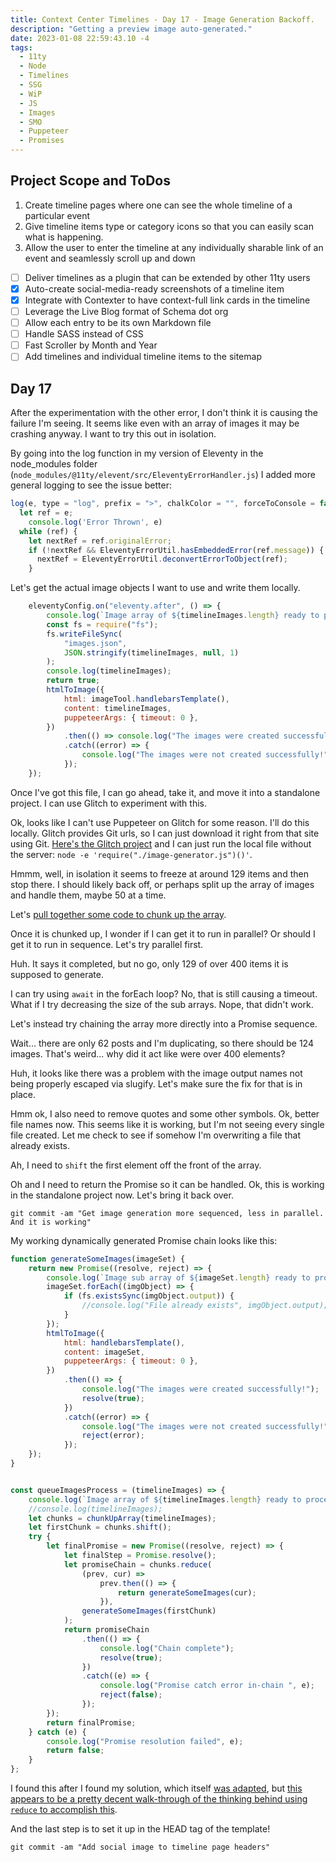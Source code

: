 ```yaml
---
title: Context Center Timelines - Day 17 - Image Generation Backoff.
description: "Getting a preview image auto-generated."
date: 2023-01-08 22:59:43.10 -4
tags:
  - 11ty
  - Node
  - Timelines
  - SSG
  - WiP
  - JS
  - Images
  - SMO
  - Puppeteer
  - Promises
---
```


## Project Scope and ToDos

1. Create timeline pages where one can see the whole timeline of a particular event
2. Give timeline items type or category icons so that you can easily scan what is happening.
3. Allow the user to enter the timeline at any individually sharable link of an event and seamlessly scroll up and down

- [ ] Deliver timelines as a plugin that can be extended by other 11ty users
- [x] Auto-create social-media-ready screenshots of a timeline item
- [x] Integrate with Contexter to have context-full link cards in the timeline
- [ ] Leverage the Live Blog format of Schema dot org
- [ ] Allow each entry to be its own Markdown file
- [ ] Handle SASS instead of CSS
- [ ] Fast Scroller by Month and Year
- [ ] Add timelines and individual timeline items to the sitemap

## Day 17

After the experimentation with the other error, I don't think it is causing the failure I'm seeing. It seems like even with an array of images it may be crashing anyway. I want to try this out in isolation.

By going into the log function in my version of Eleventy in the node_modules folder (`node_modules/@11ty/elevent/src/EleventyErrorHandler.js`) I added more general logging to see the issue better:

```js
log(e, type = "log", prefix = ">", chalkColor = "", forceToConsole = false) {
  let ref = e;
	console.log('Error Thrown', e)
  while (ref) {
    let nextRef = ref.originalError;
    if (!nextRef && EleventyErrorUtil.hasEmbeddedError(ref.message)) {
      nextRef = EleventyErrorUtil.deconvertErrorToObject(ref);
    }
```

Let's get the actual image objects I want to use and write them locally.

```js
	eleventyConfig.on("eleventy.after", () => {
		console.log(`Image array of ${timelineImages.length} ready to process`);
		const fs = require("fs");
		fs.writeFileSync(
			"images.json",
			JSON.stringify(timelineImages, null, 1)
		);
		console.log(timelineImages);
		return true;
		htmlToImage({
			html: imageTool.handlebarsTemplate(),
			content: timelineImages,
			puppeteerArgs: { timeout: 0 },
		})
			.then(() => console.log("The images were created successfully!"))
			.catch((error) => {
				console.log("The images were not created successfully!", error);
			});
	});
```

Once I've got this file, I can go ahead, take it, and move it into a standalone project. I can use Glitch to experiment with this.

Ok, looks like I can't use Puppeteer on Glitch for some reason. I'll do this locally. Glitch provides Git urls, so I can just download it right from that site using Git. [Here's the Glitch project](https://glitch.com/edit/#!/better-recondite-umbrella) and I can just run the local file without the server: `node -e 'require("./image-generator.js")()'`.

Hmmm, well, in isolation it seems to freeze at around 129 items and then stop there. I should likely back off, or perhaps split up the array of images and handle them, maybe 50 at a time.

Let's [pull together some code to chunk up the array](https://stackoverflow.com/questions/8495687/split-array-into-chunks).

Once it is chunked up, I wonder if I can get it to run in parallel? Or should I get it to run in sequence. Let's try parallel first.

Huh. It says it completed, but no go, only 129 of over 400 items it is supposed to generate.

I can try using `await` in the forEach loop? No, that is still causing a timeout. What if I try decreasing the size of the sub arrays. Nope, that didn't work.

Let's instead try chaining the array more directly into a Promise sequence.

Wait... there are only 62 posts and I'm duplicating, so there should be 124 images. That's weird... why did it act like were over 400 elements?

Huh, it looks like there was a problem with the image output names not being properly escaped via slugify. Let's make sure the fix for that is in place.

Hmm ok, I also need to remove quotes and some other symbols. Ok, better file names now. This seems like it is working, but I'm not seeing every single file created. Let me check to see if somehow I'm overwriting a file that already exists.

Ah, I need to `shift` the first element off the front of the array.

Oh and I need to return the Promise so it can be handled. Ok, this is working in the standalone project now. Let's bring it back over.

`git commit -am "Get image generation more sequenced, less in parallel. And it is working"`

My working dynamically generated Promise chain looks like this:

```js
function generateSomeImages(imageSet) {
	return new Promise((resolve, reject) => {
		console.log(`Image sub array of ${imageSet.length} ready to process`);
		imageSet.forEach((imgObject) => {
			if (fs.existsSync(imgObject.output)) {
				//console.log("File already exists", imgObject.output);
			}
		});
		htmlToImage({
			html: handlebarsTemplate(),
			content: imageSet,
			puppeteerArgs: { timeout: 0 },
		})
			.then(() => {
				console.log("The images were created successfully!");
				resolve(true);
			})
			.catch((error) => {
				console.log("The images were not created successfully!", error);
				reject(error);
			});
	});
}


const queueImagesProcess = (timelineImages) => {
	console.log(`Image array of ${timelineImages.length} ready to process`);
	//console.log(timelineImages);
	let chunks = chunkUpArray(timelineImages);
	let firstChunk = chunks.shift();
	try {
		let finalPromise = new Promise((resolve, reject) => {
			let finalStep = Promise.resolve();
			let promiseChain = chunks.reduce(
				(prev, cur) =>
					prev.then(() => {
						return generateSomeImages(cur);
					}),
				generateSomeImages(firstChunk)
			);
			return promiseChain
				.then(() => {
					console.log("Chain complete");
					resolve(true);
				})
				.catch((e) => {
					console.log("Promise catch error in-chain ", e);
					reject(false);
				});
		});
		return finalPromise;
	} catch (e) {
		console.log("Promise resolution failed", e);
		return false;
	}
};
```

I found this after I found my solution, which itself [was adapted](https://stackoverflow.com/questions/21372320/how-to-chain-execution-of-array-of-functions-when-every-function-returns-deferre), but [this appears to be a pretty decent walk-through of the thinking behind using `reduce` to accomplish this](https://decembersoft.com/posts/promises-in-serial-with-array-reduce/).

And the last step is to set it up in the HEAD tag of the template!

`git commit -am "Add social image to timeline page headers"`
